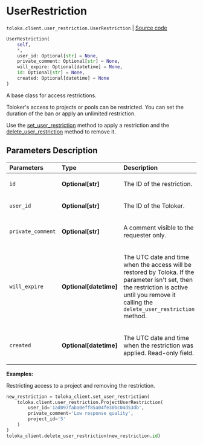 # UserRestriction
`toloka.client.user_restriction.UserRestriction` | [Source code](https://github.com/Toloka/toloka-kit/blob/v1.2.2/src/client/user_restriction.py#L25)

```python
UserRestriction(
    self,
    *,
    user_id: Optional[str] = None,
    private_comment: Optional[str] = None,
    will_expire: Optional[datetime] = None,
    id: Optional[str] = None,
    created: Optional[datetime] = None
)
```

A base class for access restrictions.


Toloker's access to projects or pools can be restricted.
You can set the duration of the ban or apply an unlimited restriction.

Use the [set_user_restriction](toloka.client.TolokaClient.set_user_restriction.md) method to apply a restriction
and the [delete_user_restriction](toloka.client.TolokaClient.delete_user_restriction.md) method to remove it.

## Parameters Description

| Parameters | Type | Description |
| :----------| :----| :-----------|
`id`|**Optional\[str\]**|<p>The ID of the restriction.</p>
`user_id`|**Optional\[str\]**|<p>The ID of the Toloker.</p>
`private_comment`|**Optional\[str\]**|<p>A comment visible to the requester only.</p>
`will_expire`|**Optional\[datetime\]**|<p>The UTC date and time when the access will be restored by Toloka. If the parameter isn&#x27;t set, then the restriction is active until you remove it calling the `delete_user_restriction` method.</p>
`created`|**Optional\[datetime\]**|<p>The UTC date and time when the restriction was applied. Read-only field.</p>

**Examples:**

Restricting access to a project and removing the restriction.

```python
new_restriction = toloka_client.set_user_restriction(
    toloka.client.user_restriction.ProjectUserRestriction(
        user_id='1ad097faba0eff85a04fe30bc04d53db',
        private_comment='Low response quality',
        project_id='5'
    )
)
toloka_client.delete_user_restriction(new_restriction.id)
```
